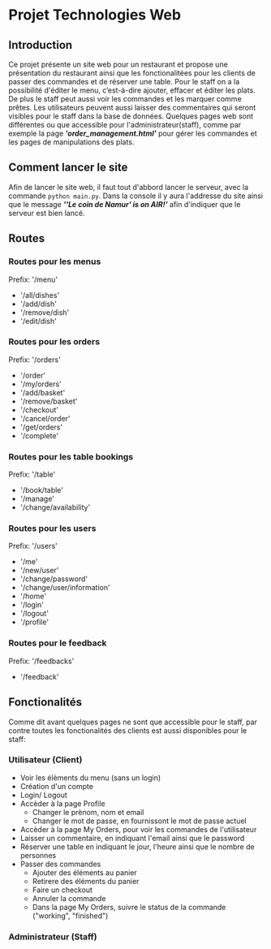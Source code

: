 # Projet Technologies Web
## Introduction
Ce projet présente un site web pour un restaurant et propose une présentation du restaurant ainsi que les fonctionalitées pour les clients de passer des commandes et de réserver une table. Pour le staff on a la possibilité d'éditer le menu, c’est-à-dire ajouter, effacer et éditer les plats. De plus le staff peut aussi voir les commandes et les marquer comme prêtes. Les utilisateurs peuvent aussi laisser des commentaires qui seront visibles pour le staff dans la base de données. Quelques pages web sont différentes ou que accessible pour l'administrateur(staff), comme par exemple la page ***'order_management.html'*** pour gérer les commandes et les pages de manipulations des plats.

## Comment lancer le site
Afin de lancer le site web, il faut tout d'abbord lancer le serveur, avec la commande ```python main.py```. Dans la console il y aura l'addresse du site ainsi que le message ***''Le coin de Namur' is on AIR!'*** afin d'indiquer que le serveur est bien lancé.

## Routes
### Routes pour les menus
Prefix: '/menu'
- '/all/dishes'
- '/add/dish'
- '/remove/dish'
- '/edit/dish'

### Routes pour les orders
Prefix: '/orders'
- '/order'
- '/my/orders'
- '/add/basket'
- '/remove/basket'
- '/checkout'
- '/cancel/order'
- '/get/orders'
- '/complete'

### Routes pour les table bookings
Prefix: '/table'
- '/book/table'
- '/manage'
- '/change/availability'

### Routes pour les users
Prefix: '/users'
- '/me'
- '/new/user'
- '/change/password'
- '/change/user/information'
- '/home'
- '/login'
- '/logout'
- '/profile'

### Routes pour le feedback
Prefix: '/feedbacks'
- '/feedback'

## Fonctionalités
Comme dit avant quelques pages ne sont que accessible pour le staff, par contre toutes les fonctionalités des clients est aussi disponibles pour le staff:





### Utilisateur (Client)
- Voir les élèments du menu (sans un login)
- Création d'un compte
- Login/ Logout
- Accèder à la page Profile 
    - Changer le prènom, nom et email
    - Changer le mot de passe, en fournissont le mot de passe actuel
- Accèder à la page My Orders, pour voir les commandes de l'utilisateur
- Laisser un commentaire, en indiquant l'email ainsi que le password
- Réserver une table en indiquant le jour, l'heure ainsi que le nombre de personnes
- Passer des commandes
    - Ajouter des éléments au panier
    - Retirere des éléments du panier
    - Faire un checkout
    - Annuler la commande
    - Dans la page My Orders, suivre le status de la commande ("working", "finished")

### Administrateur (Staff)
